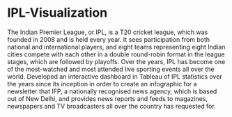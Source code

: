 # IPL-Visualization
The Indian Premier League, or IPL, is a T20 cricket league, which was founded in 2008 and is held every year. It sees participation from both national and international players, and eight teams representing eight Indian cities compete with each other in a double round-robin format in the league stages, which are followed by playoffs. Over the years, IPL has become one of the most-watched and most attended live sporting events all over the world. Developed an interactive dashboard in Tableau of IPL statistics over the years since its inception in order to create an infographic for a newsletter that IFP, a nationally recognised news agency, which is based out of New Delhi, and provides news reports and feeds to magazines, newspapers and TV broadcasters all over the country has requested for.
